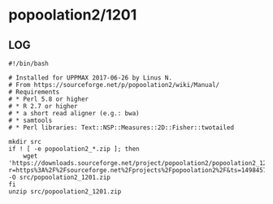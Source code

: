 popoolation2/1201
=================


LOG
---

    #!/bin/bash

    # Installed for UPPMAX 2017-06-26 by Linus N.
    # From https://sourceforge.net/p/popoolation2/wiki/Manual/
    # Requirements
    # * Perl 5.8 or higher 
    # * R 2.7 or higher
    # * a short read aligner (e.g.: bwa)
    # * samtools
    # * Perl libraries: Text::NSP::Measures::2D::Fisher::twotailed 

    mkdir src
    if ! [ -e popoolation2_*.zip ]; then
        wget 'https://downloads.sourceforge.net/project/popoolation2/popoolation2_1201.zip?r=https%3A%2F%2Fsourceforge.net%2Fprojects%2Fpopoolation2%2F&ts=1498457202&use_mirror=vorboss' -O src/popoolation2_1201.zip
    fi
    unzip src/popoolation2_1201.zip
